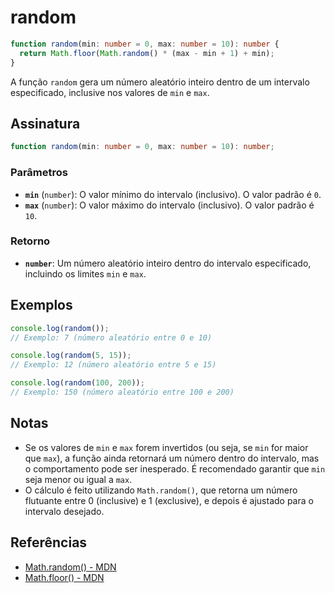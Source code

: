 # random

```typescript
function random(min: number = 0, max: number = 10): number {
  return Math.floor(Math.random() * (max - min + 1) + min);
}
```

A função `random` gera um número aleatório inteiro dentro de um intervalo especificado, inclusive nos valores de `min` e `max`.

## Assinatura

```typescript
function random(min: number = 0, max: number = 10): number;
```

### Parâmetros

- **`min`** (`number`): O valor mínimo do intervalo (inclusivo). O valor padrão é `0`.
- **`max`** (`number`): O valor máximo do intervalo (inclusivo). O valor padrão é `10`.

### Retorno

- **`number`**: Um número aleatório inteiro dentro do intervalo especificado, incluindo os limites `min` e `max`.

## Exemplos

```typescript
console.log(random()); 
// Exemplo: 7 (número aleatório entre 0 e 10)

console.log(random(5, 15)); 
// Exemplo: 12 (número aleatório entre 5 e 15)

console.log(random(100, 200)); 
// Exemplo: 150 (número aleatório entre 100 e 200)
```

## Notas

- Se os valores de `min` e `max` forem invertidos (ou seja, se `min` for maior que `max`), a função ainda retornará um número dentro do intervalo, mas o comportamento pode ser inesperado. É recomendado garantir que `min` seja menor ou igual a `max`.
- O cálculo é feito utilizando `Math.random()`, que retorna um número flutuante entre 0 (inclusive) e 1 (exclusive), e depois é ajustado para o intervalo desejado.

## Referências

- [Math.random() - MDN](https://developer.mozilla.org/en-US/docs/Web/JavaScript/Reference/Global_Objects/Math/random)
- [Math.floor() - MDN](https://developer.mozilla.org/en-US/docs/Web/JavaScript/Reference/Global_Objects/Math/floor)